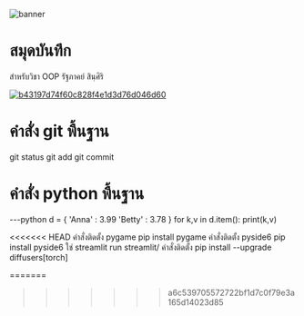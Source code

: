 ![banner](https://picsum.photos/800/250)

# สมุดบันทึก
สำหรับวิชา OOP 
รัฐภาคย์ สินฺศิริ

[![b43197d74f60c828f4e1d3d76d046d60](https://github.com/belseris/belseris.github.io/assets/159877766/c45a13a5-5901-4196-9b76-8c8a0115cf45)](https://www.facebook.com/bell.sinsiri?locale=th_TH)

# คำสั่ง git พื้นฐาน
git status git add git commit
# คำสั่ง python พื้นฐาน



---python d = { 'Anna' : 3.99 'Betty' : 3.78 } for k,v in d.item(): print(k,v)

<<<<<<< HEAD
คำสั่งติดตั้ง pygame
pip install pygame
คำสั่งติดตั้ง pyside6
pip install pyside6
ใช่ streamlit run streamlit/
คำสั่งติดตั้ง pip install --upgrade diffusers[torch]

=======
>>>>>>> a6c539705572722bf1d7c0f79e3a165d14023d85
